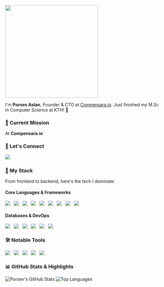 <img src="https://media4.giphy.com/media/v1.Y2lkPTc5MGI3NjExb2J0aThxNTBibzZ5cGc3YTU5NnVhYjA0dzR0d3U0ZTRpc29hNmU0biZlcD12MV9pbnRlcm5hbF9naWZfYnlfaWQmY3Q9Zw/Nx0rz3jtxtEre/giphy.webp" width="300" />

I'm **Porsev Aslan**, Founder & CTO at [Compensara.io](https://www.compensara.io). Just finished my M.Sc in Computer Science at KTH! 🚀

### 🚀 Current Mission
At **Compensara.io**

### 📡 Let's Connect

<a href="https://www.linkedin.com/in/porsev-aslan"><img src="https://img.shields.io/badge/LinkedIn%20-%230077B5.svg?&style=for-the-badge&logo=linkedin&logoColor=white" /></a>&nbsp;&nbsp;&nbsp;&nbsp;

### 🧠 My Stack
From frontend to backend, here's the tech I dominate:

#### **Core Languages & Frameworks**
<p>
   <img src="https://img.shields.io/badge/Python-%2314354C.svg?&style=for-the-badge&logo=python&logoColor=white" />&nbsp;&nbsp;
   <img src="https://img.shields.io/badge/FastAPI-%2300C7B7.svg?&style=for-the-badge&logo=fastapi&logoColor=white" />&nbsp;&nbsp;
   <img src="https://img.shields.io/badge/Java-%23ED8B00.svg?&style=for-the-badge&logo=java&logoColor=white" />&nbsp;&nbsp;
   <img src="https://img.shields.io/badge/Next.js-%23000000.svg?&style=for-the-badge&logo=nextdotjs&logoColor=white" />&nbsp;&nbsp;
   <img src="https://img.shields.io/badge/JavaScript-%23F7DF1E.svg?&style=for-the-badge&logo=javascript&logoColor=black" />&nbsp;&nbsp;
   <img src="https://img.shields.io/badge/React-%2361DAFB.svg?&style=for-the-badge&logo=react&logoColor=black" />&nbsp;&nbsp;
   <img src="https://img.shields.io/badge/Node.js-%23339933.svg?&style=for-the-badge&logo=nodedotjs&logoColor=white" />&nbsp;&nbsp;
   <img src="https://img.shields.io/badge/Spring-%236DB33F.svg?&style=for-the-badge&logo=spring&logoColor=white" />&nbsp;&nbsp;
   <img src="https://img.shields.io/badge/Django-%23092E20.svg?&style=for-the-badge&logo=django&logoColor=white" />&nbsp;&nbsp;
</p>

#### **Databases & DevOps**
<p>
   <img src="https://img.shields.io/badge/PostgreSQL-%23336791.svg?&style=for-the-badge&logo=postgresql&logoColor=white" />&nbsp;&nbsp;
   <img src="https://img.shields.io/badge/SQL-%2300f.svg?&style=for-the-badge&logo=postgresql&logoColor=white" />&nbsp;&nbsp;
   <img src="https://img.shields.io/badge/Docker-%232496ED.svg?&style=for-the-badge&logo=docker&logoColor=white" />&nbsp;&nbsp;
   <img src="https://img.shields.io/badge/Kubernetes-%23326ce5.svg?&style=for-the-badge&logo=kubernetes&logoColor=white" />&nbsp;&nbsp;
   <img src="https://img.shields.io/badge/Git-%23F05033.svg?&style=for-the-badge&logo=git&logoColor=white" />&nbsp;&nbsp;
   <img src="https://img.shields.io/badge/GitHub-%23181717.svg?&style=for-the-badge&logo=github&logoColor=white" />&nbsp;&nbsp;
</p>

### 🛠️ Notable Tools
<p>
   <img src="https://img.shields.io/badge/Azure-%230072C6.svg?&style=for-the-badge&logo=microsoft-azure&logoColor=white" />&nbsp;&nbsp;
   <img src="https://img.shields.io/badge/GCP-%234285F4.svg?&style=for-the-badge&logo=google-cloud&logoColor=white" />&nbsp;&nbsp;
   <img src="https://img.shields.io/badge/GitHub%20Actions-%232088FF.svg?&style=for-the-badge&logo=github-actions&logoColor=white" />&nbsp;&nbsp;
   <img src="https://img.shields.io/badge/Postman-%23FF6C37.svg?&style=for-the-badge&logo=postman&logoColor=white" />&nbsp;&nbsp;
   <img src="https://img.shields.io/badge/AWS-%23232F3E.svg?&style=for-the-badge&logo=amazon-aws&logoColor=white" />&nbsp;&nbsp;
</p>

### 📊 GitHub Stats & Highlights
![Porsev's GitHub Stats](https://github-readme-stats.vercel.app/api?username=mrporsev&show_icons=true&theme=radical&count_private=true)
![Top Languages](https://github-readme-stats.vercel.app/api/top-langs/?username=mrporsev&layout=compact&theme=radical)
